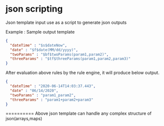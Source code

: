 # json scripting
Json template input use as a script to generate json outputs

Example : Sample output template
``` json
{
  "dateTime" : "$s$dateNow",
  "date" : "$f$date(MM/dd/yyyy)",
  "twoParams" : "$bf$twoParams(param1,param2)",
  "threeParams" : "$tf$threeParams(param1,param2,param3)"
}
```
After evaluation above rules by the rule engine, it will produce below output.
``` json
{
  "dateTime" : "2020-06-14T14:03:37.443",
  "date" : "06/14/2020",
  "twoParams" : "param1_param2",
  "threeParams" : "param1+param2+param3"
}
```
==========
Above json template can handle any complex structure of json(arrays,maps)
